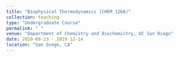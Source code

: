 ```yaml
---
title: "Biophysical Thermodynamics (CHEM 126A)"
collection: teaching
type: "Undergraduate Course"
permalink: " "
venue: "Department of Chemistry and Biochemistry, UC San Diego"
date: 2019-09-23 - 2019-12-14
location: "San Diego, CA"
---
```

